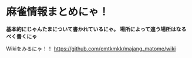 # 麻雀情報まとめにゃ！
**基本的にじゃんたまについて書かれているにゃ。 場所によって違う場所はなるべく書くにゃ**

Wikiをみるにゃ！！
https://github.com/emtkmkk/majang_matome/wiki
